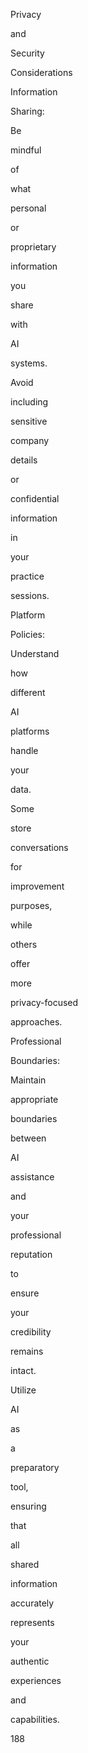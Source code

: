 Privacy
 
and
 
Security
 
Considerations
 
Information
 
Sharing:
 
Be
 
mindful
 
of
 
what
 
personal
 
or
 
proprietary
 
information
 
you
 
share
 
with
 
AI
 
systems.
 
Avoid
 
including
 
sensitive
 
company
 
details
 
or
 
confidential
 
information
 
in
 
your
 
practice
 
sessions.
 
Platform
 
Policies:
 
Understand
 
how
 
different
 
AI
 
platforms
 
handle
 
your
 
data.
 
Some
 
store
 
conversations
 
for
 
improvement
 
purposes,
 
while
 
others
 
offer
 
more
 
privacy-focused
 
approaches.
 
Professional
 
Boundaries:
 
Maintain
 
appropriate
 
boundaries
 
between
 
AI
 
assistance
 
and
 
your
 
professional
 
reputation
 
to
 
ensure
 
your
 
credibility
 
remains
 
intact.
 
Utilize
 
AI
 
as
 
a
 
preparatory
 
tool,
 
ensuring
 
that
 
all
 
shared
 
information
 
accurately
 
represents
 
your
 
authentic
 
experiences
 
and
 
capabilities.
 
 
188
 
 